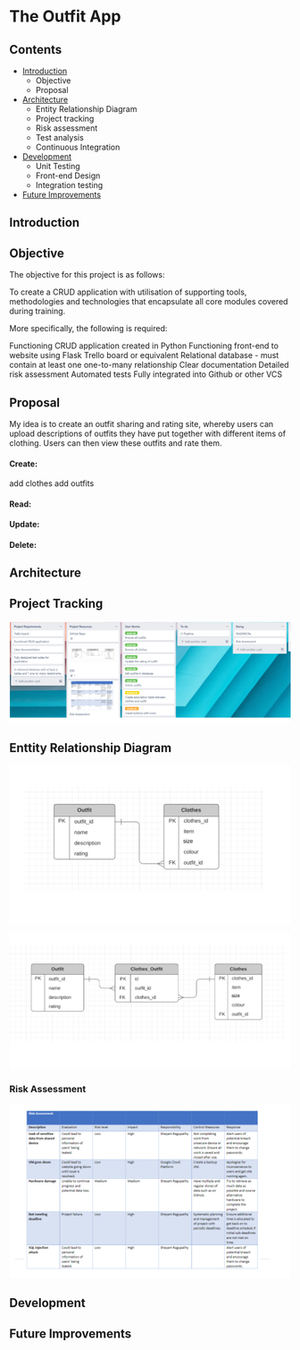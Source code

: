 # The Outfit App
## Contents

- [Introduction](#introduction)
   - Objective
   - Proposal
- [Architecture](#architecture)
   - Entity Relationship Diagram
   - Project tracking
   - Risk assessment
   - Test analysis
   - Continuous Integration
- [Development](#development)
   - Unit Testing
   - Front-end Design
   - Integration testing
- [Future Improvements](#future-improvements)



## Introduction

## Objective

The objective for this project is as follows:

To create a CRUD application with utilisation of supporting tools, methodologies and technologies that encapsulate all core modules covered during training.

More specifically, the following is required:

Functioning CRUD application created in Python
Functioning front-end to website using Flask
Trello board or equivalent
Relational database - must contain at least one one-to-many relationship
Clear documentation
Detailed risk assessment
Automated tests
Fully integrated into Github or other VCS


## Proposal

My idea is to create an outfit sharing and rating site, whereby users can upload descriptions of outfits they have put together with different items of clothing. Users can then view these outfits and rate them.

#### Create:
add clothes
add outfits
#### Read:
#### Update:
#### Delete:


## Architecture

## Project Tracking

![](Images/Trello%20board.png)

## Enttity Relationship Diagram

![](Images/ERD%201.png)

![](Images/ERD%202.png)

### Risk Assessment

![](Images/Risk%20Assessment%201.png)


## Development
## Future Improvements
